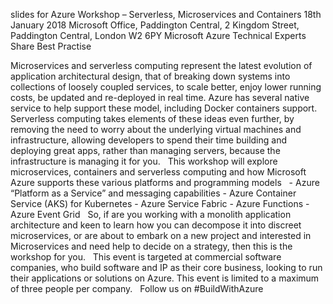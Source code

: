 slides for Azure Workshop – Serverless, Microservices and Containers 
18th January 2018
Microsoft Office, Paddington Central, 2 Kingdom Street, Paddington Central, London W2 6PY
Microsoft Azure Technical Experts Share Best Practise

Microservices and serverless computing represent the latest evolution of application architectural design, that of breaking down systems into collections of loosely coupled services, to scale better, enjoy lower running costs, be updated and re-deployed in real time. Azure has several native service to help support these model, including Docker containers support. Serverless computing takes elements of these ideas even further, by removing the need to worry about the underlying virtual machines and infrastructure, allowing developers to spend their time building and deploying great apps, rather than managing servers, because the infrastructure is managing it for you. 
 
This workshop will explore microservices, containers and serverless computing and how Microsoft Azure supports these various platforms and programming models
 
	- Azure “Platform as a Service” and messaging capabilities 
	- Azure Container Service (AKS) for Kubernetes
	- Azure Service Fabric
	- Azure Functions
	- Azure Event Grid 
 
So, if are you working with a monolith application architecture and keen to learn how you can decompose it into discreet microservices, or are about to embark on a new project and interested in Microservices and need help to decide on a strategy, then this is the workshop for you.
 
This event is targeted at commercial software companies, who build software and IP as their core business, looking to run their applications or solutions on Azure.
This event is limited to a maximum of three people per company.
 
Follow us on #BuildWithAzure 


